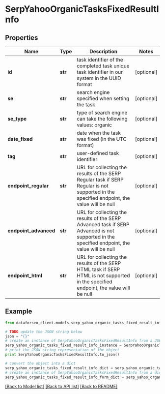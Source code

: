 # SerpYahooOrganicTasksFixedResultInfo


## Properties

Name | Type | Description | Notes
------------ | ------------- | ------------- | -------------
**id** | **str** | task identifier of the completed task unique task identifier in our system in the UUID format | [optional] 
**se** | **str** | search engine specified when setting the task | [optional] 
**se_type** | **str** | type of search engine can take the following values: organic | [optional] 
**date_fixed** | **str** | date when the task was fixed (in the UTC format) | [optional] 
**tag** | **str** | user-defined task identifier | [optional] 
**endpoint_regular** | **str** | URL for collecting the results of the SERP Regular task if SERP Regular is not supported in the specified endpoint, the value will be null | [optional] 
**endpoint_advanced** | **str** | URL for collecting the results of the SERP Advanced task if SERP Advanced is not supported in the specified endpoint, the value will be null | [optional] 
**endpoint_html** | **str** | URL for collecting the results of the SERP HTML task if SERP HTML is not supported in the specified endpoint, the value will be null | [optional] 

## Example

```python
from dataforseo_client.models.serp_yahoo_organic_tasks_fixed_result_info import SerpYahooOrganicTasksFixedResultInfo

# TODO update the JSON string below
json = "{}"
# create an instance of SerpYahooOrganicTasksFixedResultInfo from a JSON string
serp_yahoo_organic_tasks_fixed_result_info_instance = SerpYahooOrganicTasksFixedResultInfo.from_json(json)
# print the JSON string representation of the object
print SerpYahooOrganicTasksFixedResultInfo.to_json()

# convert the object into a dict
serp_yahoo_organic_tasks_fixed_result_info_dict = serp_yahoo_organic_tasks_fixed_result_info_instance.to_dict()
# create an instance of SerpYahooOrganicTasksFixedResultInfo from a dict
serp_yahoo_organic_tasks_fixed_result_info_form_dict = serp_yahoo_organic_tasks_fixed_result_info.from_dict(serp_yahoo_organic_tasks_fixed_result_info_dict)
```
[[Back to Model list]](../README.md#documentation-for-models) [[Back to API list]](../README.md#documentation-for-api-endpoints) [[Back to README]](../README.md)



